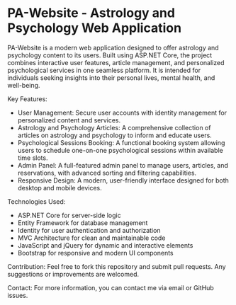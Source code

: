 # PA-Website - Astrology and Psychology Web Application
PA-Website is a modern web application designed to offer astrology and psychology content to its users. Built using ASP.NET Core, the project combines interactive user features, article management, and personalized psychological services in one seamless platform. It is intended for individuals seeking insights into their personal lives, mental health, and well-being.

Key Features:
- User Management: Secure user accounts with identity management for personalized content and services.
- Astrology and Psychology Articles: A comprehensive collection of articles on astrology and psychology to inform and educate users.
- Psychological Sessions Booking: A functional booking system allowing users to schedule one-on-one psychological sessions within available time slots.
- Admin Panel: A full-featured admin panel to manage users, articles, and reservations, with advanced sorting and filtering capabilities.
- Responsive Design: A modern, user-friendly interface designed for both desktop and mobile devices.

Technologies Used:
- ASP.NET Core for server-side logic
- Entity Framework for database management
- Identity for user authentication and authorization
- MVC Architecture for clean and maintainable code
- JavaScript and jQuery for dynamic and interactive elements
- Bootstrap for responsive and modern UI components

Contribution:
Feel free to fork this repository and submit pull requests. Any suggestions or improvements are welcomed.

Contact:
For more information, you can contact me via email or GitHub issues.
